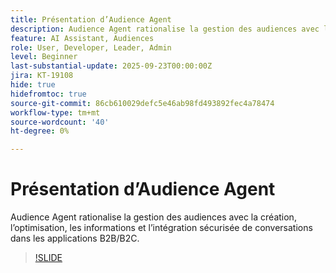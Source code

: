 ```yaml
---
title: Présentation d’Audience Agent
description: Audience Agent rationalise la gestion des audiences avec la création, l’optimisation, les informations et l’intégration sécurisée de conversations dans les applications B2B/B2C.
feature: AI Assistant, Audiences
role: User, Developer, Leader, Admin
level: Beginner
last-substantial-update: 2025-09-23T00:00:00Z
jira: KT-19108
hide: true
hidefromtoc: true
source-git-commit: 86cb610029defc5e46ab98fd493892fec4a78474
workflow-type: tm+mt
source-wordcount: '40'
ht-degree: 0%

---
```


# Présentation d’Audience Agent

Audience Agent rationalise la gestion des audiences avec la création, l’optimisation, les informations et l’intégration sécurisée de conversations dans les applications B2B/B2C.

<!-- For more information, see the [AI Assistant UI guide](https://experienceleague.adobe.com/fr/docs/experience-platform/ai-assistant/ui-guide#use-discoverability).-->

>[!SLIDE](audience-agent-overview)


